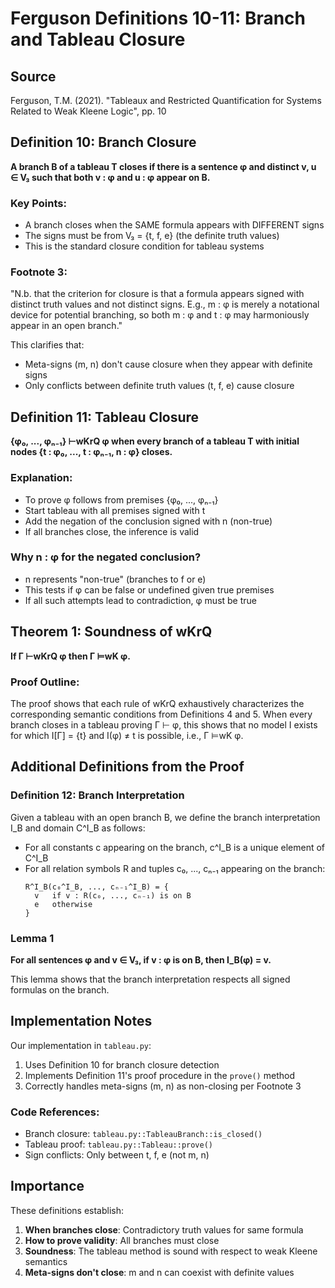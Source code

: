 # Ferguson Definitions 10-11: Branch and Tableau Closure

## Source
Ferguson, T.M. (2021). "Tableaux and Restricted Quantification for Systems Related to Weak Kleene Logic", pp. 10

## Definition 10: Branch Closure

**A branch B of a tableau T closes if there is a sentence φ and distinct v, u ∈ V₃ such that both v : φ and u : φ appear on B.**

### Key Points:
- A branch closes when the SAME formula appears with DIFFERENT signs
- The signs must be from V₃ = {t, f, e} (the definite truth values)
- This is the standard closure condition for tableau systems

### Footnote 3:
"N.b. that the criterion for closure is that a formula appears signed with distinct truth values and not distinct signs. E.g., m : φ is merely a notational device for potential branching, so both m : φ and t : φ may harmoniously appear in an open branch."

This clarifies that:
- Meta-signs (m, n) don't cause closure when they appear with definite signs
- Only conflicts between definite truth values (t, f, e) cause closure

## Definition 11: Tableau Closure

**{φ₀, ..., φₙ₋₁} ⊢wKrQ φ when every branch of a tableau T with initial nodes {t : φ₀, ..., t : φₙ₋₁, n : φ} closes.**

### Explanation:
- To prove φ follows from premises {φ₀, ..., φₙ₋₁}
- Start tableau with all premises signed with t
- Add the negation of the conclusion signed with n (non-true)
- If all branches close, the inference is valid

### Why n : φ for the negated conclusion?
- n represents "non-true" (branches to f or e)
- This tests if φ can be false or undefined given true premises
- If all such attempts lead to contradiction, φ must be true

## Theorem 1: Soundness of wKrQ

**If Γ ⊢wKrQ φ then Γ ⊨wK φ.**

### Proof Outline:
The proof shows that each rule of wKrQ exhaustively characterizes the corresponding semantic conditions from Definitions 4 and 5. When every branch closes in a tableau proving Γ ⊢ φ, this shows that no model I exists for which I[Γ] = {t} and I(φ) ≠ t is possible, i.e., Γ ⊨wK φ.

## Additional Definitions from the Proof

### Definition 12: Branch Interpretation
Given a tableau with an open branch B, we define the branch interpretation I_B and domain C^I_B as follows:

- For all constants c appearing on the branch, c^I_B is a unique element of C^I_B
- For all relation symbols R and tuples c₀, ..., cₙ₋₁ appearing on the branch:
  ```
  R^I_B(c₀^I_B, ..., cₙ₋₁^I_B) = {
    v   if v : R(c₀, ..., cₙ₋₁) is on B
    e   otherwise
  }
  ```

### Lemma 1
**For all sentences φ and v ∈ V₃, if v : φ is on B, then I_B(φ) = v.**

This lemma shows that the branch interpretation respects all signed formulas on the branch.

## Implementation Notes

Our implementation in `tableau.py`:
1. Uses Definition 10 for branch closure detection
2. Implements Definition 11's proof procedure in the `prove()` method
3. Correctly handles meta-signs (m, n) as non-closing per Footnote 3

### Code References:
- Branch closure: `tableau.py::TableauBranch::is_closed()`
- Tableau proof: `tableau.py::Tableau::prove()`
- Sign conflicts: Only between t, f, e (not m, n)

## Importance

These definitions establish:
1. **When branches close**: Contradictory truth values for same formula
2. **How to prove validity**: All branches must close
3. **Soundness**: The tableau method is sound with respect to weak Kleene semantics
4. **Meta-signs don't close**: m and n can coexist with definite values